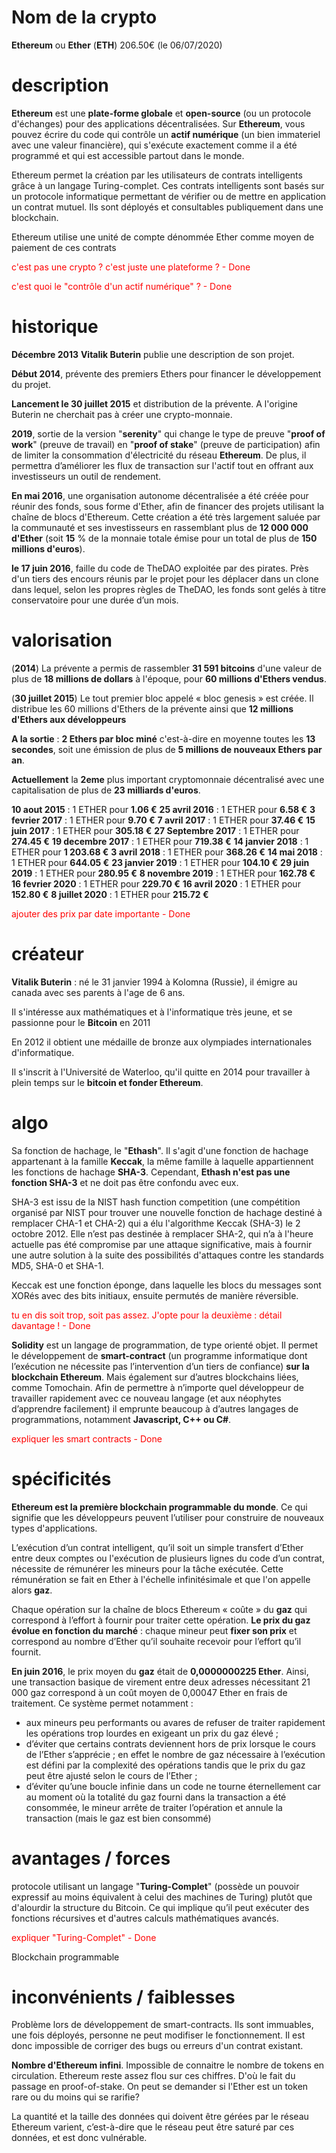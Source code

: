 # Nom de la crypto

**Ethereum** ou **Ether** (**ETH**) 206.50€ (le 06/07/2020)

# description

**Ethereum** est une **plate-forme globale** et **open-source** (ou un protocole d'échanges) pour des applications décentralisées. Sur **Ethereum**, vous pouvez écrire du code qui contrôle un **actif numérique** (un bien immateriel avec une valeur financière), qui s'exécute exactement comme il a été programmé et qui est accessible partout dans le monde.

Ethereum permet la création par les utilisateurs de contrats intelligents grâce à un langage Turing-complet. Ces contrats intelligents sont basés sur un protocole informatique permettant de vérifier ou de mettre en application un contrat mutuel. Ils sont déployés et consultables publiquement dans une blockchain. 

Ethereum utilise une unité de compte dénommée Ether comme moyen de paiement de ces contrats

<p style="color: red">c'est pas une crypto ? c'est juste une plateforme ? - Done</p>
<p style="color: red">c'est quoi le "contrôle d'un actif numérique" ? - Done</p>

# historique

**Décembre 2013** **Vitalik Buterin** publie une description de son projet.

**Début 2014**, prévente des premiers Ethers pour financer le développement du projet. 

**Lancement le 30 juillet 2015** et distribution de la prévente. A l'origine Buterin ne cherchait pas à créer une crypto-monnaie.

**2019**, sortie de la version "**serenity**" qui change le type de preuve "**proof of work**" (preuve de travail) en "**proof of stake**" (preuve de participation) afin de limiter la consommation d'électricité du réseau **Ethereum**. De plus, il permettra d’améliorer les flux de transaction sur l'actif tout en offrant aux investisseurs un outil de rendement.

**En mai 2016**, une organisation autonome décentralisée a été créée pour réunir des fonds, sous forme d'Ether, afin de financer des projets utilisant la chaîne de blocs d'Ethereum. Cette création a été très largement saluée par la communauté et ses investisseurs en rassemblant plus de **12 000 000 d'Ether** (soit **15** % de la monnaie totale émise pour un total de plus de **150 millions d'euros**).

**le 17 juin 2016**, faille du code de TheDAO exploitée par des pirates. Près d'un tiers des encours réunis par le projet pour les déplacer dans un clone dans lequel, selon les propres règles de TheDAO, les fonds sont gelés à titre conservatoire pour une durée d’un mois.

#  valorisation

(**2014**) La prévente a permis de rassembler **31 591 bitcoins** d'une valeur de plus de **18 millions de dollars** à l'époque, pour **60 millions d'Ethers vendus**.

(**30 juillet 2015**) Le tout premier bloc appelé « bloc genesis » est créée. Il distribue les 60 millions d'Ethers de la prévente ainsi que **12 millions d'Ethers aux développeurs**

**A la sortie** : **2 Ethers par bloc miné** c'est-à-dire en moyenne toutes les **13 secondes**, soit une émission de plus de **5 millions de nouveaux Ethers par an**.

**Actuellement** la **2eme** plus important cryptomonnaie décentralisé avec une capitalisation de plus de **23 milliards d'euros**.

**10 aout 2015** : 1 ETHER pour **1.06 €**
**25 avril 2016** : 1 ETHER pour **6.58 €**
**3 fevrier 2017** : 1 ETHER pour **9.70 €**
**7 avril 2017** : 1 ETHER pour **37.46 €**
**15 juin 2017** : 1 ETHER pour **305.18 €**
**27 Septembre 2017** : 1 ETHER pour **274.45 €**
**19 decembre 2017** : 1 ETHER pour **719.38 €**
**14 janvier 2018** : 1 ETHER pour **1 203.68 €**
**3 avril 2018** : 1 ETHER pour **368.26 €**
**14 mai 2018** : 1 ETHER pour **644.05 €**
**23 janvier 2019** : 1 ETHER pour **104.10 €**
**29 juin 2019** : 1 ETHER pour **280.95 €**
**8 novembre 2019** : 1 ETHER pour **162.78 €**
**16 fevrier 2020** : 1 ETHER pour **229.70 €**
**16 avril 2020** : 1 ETHER pour **152.80 €**
**8 juillet 2020** : 1 ETHER pour **215.72 €**

<p style="color: red">ajouter des prix par date importante - Done</p>

# créateur

**Vitalik Buterin** : né le 31 janvier 1994 à Kolomna (Russie), il émigre au canada avec ses parents à l'age de 6 ans.

Il s'intéresse aux mathématiques et à l'informatique très jeune, et se passionne pour le **Bitcoin** en 2011

En 2012 il obtient une médaille de bronze aux olympiades internationales d'informatique.

Il s'inscrit à l'Université de Waterloo, qu'il quitte en 2014 pour travailler à plein temps sur le **bitcoin et fonder Ethereum**.

# algo

Sa fonction de hachage, le "**Ethash**". 
Il s'agit d'une fonction de hachage appartenant à la famille **Keccak**, la même famille à laquelle appartiennent les fonctions de hachage **SHA-3**. Cependant, **Ethash n'est pas une fonction SHA-3** et ne doit pas être confondu avec eux.

SHA-3 est issu de la NIST hash function competition (une compétition organisé par NIST pour trouver une nouvelle fonction de hachage destiné à remplacer CHA-1 et CHA-2) qui a élu l'algorithme Keccak (SHA-3) le 2 octobre 2012. Elle n’est pas destinée à remplacer SHA-2, qui n’a à l'heure actuelle pas été compromise par une attaque significative, mais à fournir une autre solution à la suite des possibilités d'attaques contre les standards MD5, SHA-0 et SHA-1.

Keccak est une fonction éponge, dans laquelle les blocs du messages sont XORés avec des bits initiaux, ensuite permutés de manière réversible.

<p style="color: red">tu en dis soit trop, soit pas assez. J'opte pour la deuxième : détail davantage ! - Done</p>

**Solidity** est un langage de programmation, de type orienté objet. Il permet le développement de **smart-contract** (un programme informatique dont l’exécution ne nécessite pas l’intervention d’un tiers de confiance) **sur la blockchain Ethereum**. Mais également sur d’autres blockchains liées, comme Tomochain. Afin de permettre à n’importe quel développeur de travailler rapidement avec ce nouveau langage (et aux néophytes d’apprendre facilement) il emprunte beaucoup à d’autres langages de programmations, notamment **Javascript, C++ ou C#**.

<p style="color: red">expliquer les smart contracts - Done</p>

# spécificités

**Ethereum est la première blockchain programmable du monde**. Ce qui signifie que les développeurs peuvent l’utiliser pour construire de nouveaux types d'applications.

L’exécution d’un contrat intelligent, qu’il soit un simple transfert d’Ether entre deux comptes ou l'exécution de plusieurs lignes du code d’un contrat, nécessite de rémunérer les mineurs pour la tâche exécutée. Cette rémunération se fait en Ether à l'échelle infinitésimale et que l'on appelle alors **gaz**. 

Chaque opération sur la chaîne de blocs Ethereum « coûte » du **gaz** qui correspond à l’effort à fournir pour traiter cette opération. **Le prix du gaz évolue en fonction du marché** : chaque mineur peut **fixer son prix** et correspond au nombre d’Ether qu’il souhaite recevoir pour l’effort qu’il fournit.

**En juin 2016**, le prix moyen du **gaz** était de **0,0000000225 Ether**. Ainsi, une transaction basique de virement entre deux adresses nécessitant 21 000 gaz correspond à un coût moyen de 0,00047 Ether en frais de traitement. Ce système permet notamment :
- aux mineurs peu performants ou avares de refuser de traiter rapidement les opérations trop lourdes en exigeant un prix du gaz élevé ;
- d’éviter que certains contrats deviennent hors de prix lorsque le cours de l’Ether s’apprécie ; en effet le nombre de gaz nécessaire à l’exécution est défini par la complexité des opérations tandis que le prix du gaz peut être ajusté selon le cours de l’Ether ;
- d’éviter qu’une boucle infinie dans un code ne tourne éternellement car au moment où la totalité du gaz fourni dans la transaction a été consommée, le mineur arrête de traiter l’opération et annule la transaction (mais le gaz est bien consommé)

# avantages / forces

protocole utilisant un langage "**Turing-Complet**" (possède un pouvoir expressif au moins équivalent à celui des machines de Turing) plutôt que d'alourdir la structure du Bitcoin. Ce qui implique qu’il peut exécuter des fonctions récursives et d'autres calculs mathématiques avancés. 

<p style="color: red">expliquer "Turing-Complet" - Done</p>

Blockchain programmable

# inconvénients / faiblesses

Problème lors de développement de smart-contracts. Ils sont immuables, une fois déployés, personne ne peut modifiser le fonctionnement. Il est donc impossible de corriger des bugs ou erreurs d'un contrat existant.

**Nombre d'Ethereum infini**. Impossible de connaitre le nombre de tokens en circulation. Ethereum reste assez flou sur ces chiffres. D'où le fait du passage en proof-of-stake. On peut se demander si l'Ether est un token rare ou du moins qui se rarifie?

La quantité et la taille des données qui doivent être gérées par le réseau Ethereum varient, c’est-à-dire que le réseau peut être saturé par ces données, et est donc vulnérable.